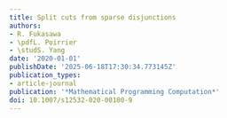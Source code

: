 ```yaml
---
title: Split cuts from sparse disjunctions
authors:
- R. Fukasawa
- \pdfL. Poirrier
- \studS. Yang
date: '2020-01-01'
publishDate: '2025-06-18T17:30:34.773145Z'
publication_types:
- article-journal
publication: '*Mathematical Programming Computation*'
doi: 10.1007/s12532-020-00180-9
---
```

